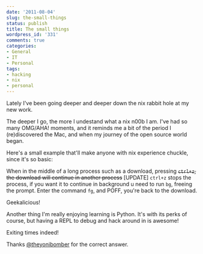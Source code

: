 ```yaml
---
date: '2011-08-04'
slug: the-small-things
status: publish
title: The small things
wordpress_id: '331'
comments: true
categories:
- General
- IT
- Personal
tags:
- hacking
- nix
- personal
---
```


Lately I've been going deeper and deeper down the nix rabbit hole at my new work.

The deeper I go, the more I undestand what a nix n00b I am.
I've had so many OMG/AHA! moments, and it reminds me a bit of the period I (re)discovered the Mac, and when my journey of the open source world began.

Here's a small example that'll make anyone with nix experience chuckle, since it's so basic:

When in the middle of a long process such as a download, pressing <del>`ctrl+z`, the download will continue in another process</del> [UPDATE] `ctrl+z` stops the process, if you want it to continue in background u need to run `bg`, freeing the prompt. Enter the command `fg`, and POFF, you're back to the download.


Geekalicious!

Another thing I'm really enjoying learning is Python. It's with its perks of course, but having a REPL to debug and hack around in is awesome!

Exiting times indeed!

Thanks [@theyonibomber](http://codesheriff.blogspot.com/) for the correct answer.

